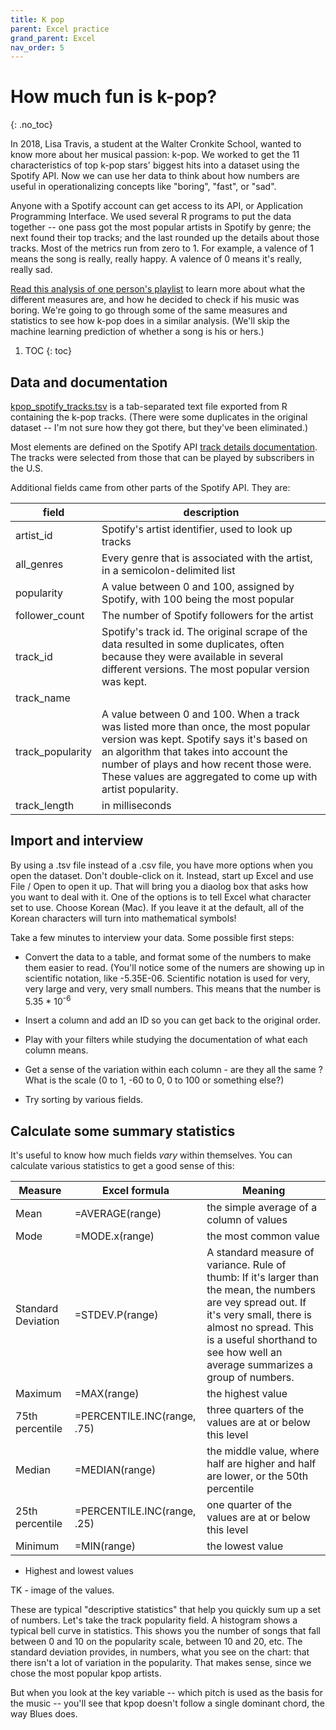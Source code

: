 ```yaml
---
title: K pop
parent: Excel practice
grand_parent: Excel
nav_order: 5
---
```


# How much fun is k-pop?
{: .no_toc}

In 2018, Lisa Travis, a student at the Walter Cronkite School, wanted to know more about her musical passion: k-pop. We worked to get the 11 characteristics of top k-pop stars' biggest hits into a dataset using the Spotify API. Now we can use her data to think about how numbers are useful in operationalizing concepts like "boring", "fast", or "sad".

Anyone with a Spotify account can get access to its API, or Application Programming Interface. We used several R programs to put the data together -- one pass got the most popular artists in Spotify by genre; the next found their top tracks; and the last rounded up the details about those tracks. Most of the metrics run from zero to 1. For example, a valence of 1 means the song is really, really happy. A valence of 0 means it's really, really sad.

[Read this analysis of one person's playlist](https://towardsdatascience.com/is-my-spotify-music-boring-an-analysis-involving-music-data-and-machine-learning-47550ae931de) to learn more about what the different measures are, and how he decided to check if his music was boring. We're going to go through some of the same measures and statistics to see how k-pop does in a similar analysis. (We'll skip the machine learning prediction of whether a song is his or hers.)


1. TOC
{: toc}

## Data and documentation

[kpop_spotify_tracks.tsv]() is a tab-separated text file exported from R containing the k-pop tracks. (There were some duplicates in the original dataset -- I'm not sure how they got there, but they've been eliminated.)

Most elements are defined on the Spotify API [track details documentation](https://developer.spotify.com/documentation/web-api/reference/tracks/get-audio-features/). The tracks were selected from those that can be played by subscribers in the U.S.

Additional fields came from other parts of the Spotify API. They are:

  field | description
  -- | --
  artist_id | Spotify's artist identifier, used to look up tracks
  all_genres | Every genre that is associated with the artist, in a semicolon-delimited list
  popularity | A value between 0 and 100, assigned by Spotify, with 100 being the most popular
  follower_count | The number of Spotify followers for the artist
  track_id | Spotify's track id. The original scrape of the data resulted in some duplicates, often because they were available in several different versions. The most popular version was kept.
  track_name |
  track_popularity | A value between 0 and 100. When a track was listed more than once, the most popular version was kept. Spotify says it's based on an algorithm that takes into account the number of plays and how recent those were. These values are aggregated to come up with artist popularity.
  track_length | in milliseconds

## Import and interview

By using a .tsv file instead of a .csv file, you have more options when you open the dataset. Don't double-click on it. Instead, start up Excel and use File / Open to open it up. That will bring you a diaolog box that asks how you want to deal with it. One of the options is to tell Excel what character set to use. Choose Korean (Mac). If you leave it at the default, all of the Korean characters will turn into mathematical symbols!


Take a few minutes to interview your data. Some possible first steps:

* Convert the data to a table, and format some of the numbers to make them easier to read. (You'll notice some of the numers are showing up in scientific notation, like -5.35E-06. Scientific notation is used for very, very large and very, very small numbers. This means that the number is 5.35 * 10<sup>-6</sup>

* Insert a column and add an ID so you can get back to the original order.

* Play with your filters while studying the documentation of what each column means.

* Get a sense of the variation within each column - are they all the same ? What is the scale (0 to 1, -60 to 0, 0 to 100 or something else?)

* Try sorting by various fields.

## Calculate some summary statistics

It's useful to know how much fields *vary* within themselves. You can calculate various statistics to get a good sense of this:

Measure | Excel formula | Meaning
-|-|-
Mean | =AVERAGE(range) | the simple average of a column of values
Mode | =MODE.x(range) |  the most common value
Standard Deviation | =STDEV.P(range) | A standard measure of variance. Rule of thumb: If it's larger than the mean, the numbers are vey spread out. If it's very small, there is almost no spread. This is a useful shorthand to see how well an average summarizes a group of numbers.
Maximum | =MAX(range) | the highest value
75th percentile | =PERCENTILE.INC(range, .75) | three quarters of the values are at or below this level
Median | =MEDIAN(range) | the middle value, where half are higher and half are lower, or the 50th percentile
25th percentile | =PERCENTILE.INC(range, .25) | one quarter of the values are at or below this level
Minimum | =MIN(range) | the lowest value
* Highest and lowest values

TK - image of the values.

These are typical "descriptive statistics" that help you quickly sum up a set of numbers. Let's take the track popularity field. A histogram shows a typical bell curve in statistics. This shows you the number of songs that fall between 0 and 10 on the popularity scale, between 10 and 20, etc. The standard deviation provides, in numbers, what you see on the chart: that there isn't a lot of variation in the popularity. That makes sense, since we chose the most popular kpop artists.



But when you look at the key variable -- which pitch is used as the basis for the music -- you'll see that kpop doesn't follow a single dominant chord, the way Blues does.
